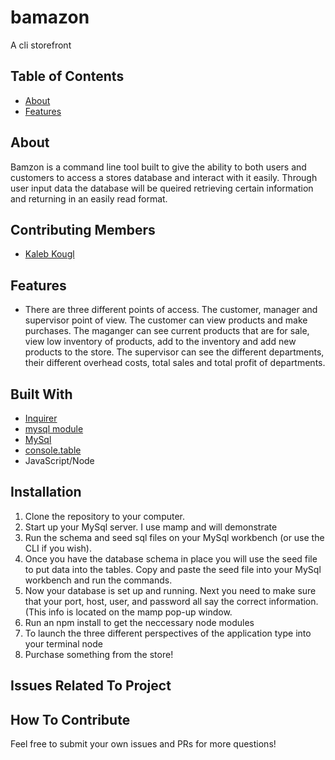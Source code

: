 # bamazon
A cli storefront

## Table of Contents

- [About](#about)
- [Features](#features)

## About
Bamzon is a command line tool built to give the ability to both users and customers to access a stores database and interact with it easily. Through user input data the database will be queired retrieving certain information and returning in an easily read format. 

## Contributing Members

* [Kaleb Kougl](https://github.com/Kaleb-kougl) 

## Features

* There are three different points of access. The customer, manager and supervisor point of view. The customer can view products and make purchases. The maganger can see current products that are for sale, view low inventory of products, add to the inventory and add new products to the store. The supervisor can see the different departments, their different overhead costs, total sales and total profit of departments.


## Built With
* [Inquirer](https://www.npmjs.com/package/inquirer)
* [mysql module](https://www.npmjs.com/package/mysql)
* [MySql](https://www.mysql.com/)
* [console.table](https://www.npmjs.com/package/console.table)
* JavaScript/Node

## Installation

1. Clone the repository to your computer.
1. Start up your MySql server. I use mamp and will demonstrate
1. Run the schema and seed sql files on your MySql workbench (or use the CLI if you wish). 
1. Once you have the database schema in place you will use the seed file to put data into the tables. Copy and paste the seed file into your MySql workbench and run the commands. 
1. Now your database is set up and running. Next you need to make sure that your port, host, user, and password all say the correct information. (This info is located on the mamp pop-up window. 
1. Run an npm install to get the neccessary node modules
1. To launch the three different perspectives of the application type into your terminal node <FileName>
1. Purchase something from the store!

## Issues Related To Project



## How To Contribute

Feel free to submit your own issues and PRs for more questions!
